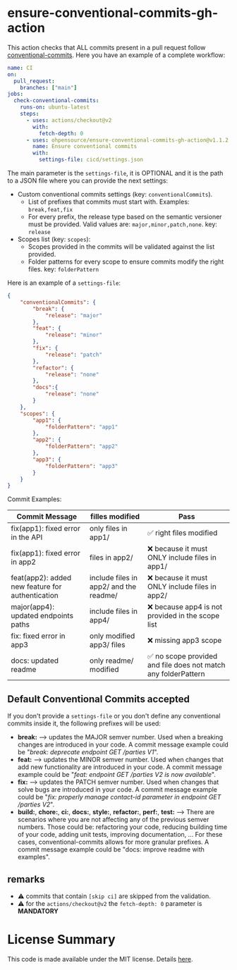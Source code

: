 # ensure-conventional-commits-gh-action

This action checks that ALL commits present in a pull request follow [conventional-commits](https://www.conventionalcommits.org/en/v1.0.0/). Here you have an example of a complete workflow:

```yaml
name: CI
on:
  pull_request:
    branches: ["main"]
jobs:
  check-conventional-commits:
    runs-on: ubuntu-latest
    steps:
      - uses: actions/checkout@v2
        with:
          fetch-depth: 0
      - uses: ohpensource/ensure-conventional-commits-gh-action@v1.1.2
        name: Ensure conventional commits
        with:
          settings-file: cicd/settings.json
```

The main parameter is the `settings-file`, it is OPTIONAL and it is the path to a JSON file where you can provide the next settings:

* Custom conventional commits settings (key: `conventionalCommits`).
  * List of prefixes that commits must start with. Examples: `break,feat,fix`
  * For every prefix, the release type based on the semantic versioner must be provided. Valid values are: `major,minor,patch,none`. key: `release`
* Scopes list (key: `scopes`):
  * Scopes provided in the commits will be validated against the list provided. 
  * Folder patterns for every scope to ensure commits modify the right files. key: `folderPattern`

Here is an example of a `settings-file`:

```json
{
    "conventionalCommits": {
        "break": {
            "release": "major"
        },
        "feat": {
            "release": "minor"
        },
        "fix": {
            "release": "patch"
        },
        "refactor": {
            "release": "none"
        },
        "docs":{
            "release": "none"
        }
    },
    "scopes": {
        "app1": {
            "folderPattern": "app1"
        },
        "app2": {
            "folderPattern": "app2"
        },
        "app3": {
            "folderPattern": "app3"
        }
    }
}
```

Commit Examples:

| Commit Message                                   | filles modified                        | Pass                                                          |
| ------------------------------------------------ | -------------------------------------- | ------------------------------------------------------------- |
| fix(app1): fixed error in the API                | only files in app1/                    | ✅ right files modified                                        |
| fix(app1): fixed error in app2                   | files in app2/                         | ❌ because it must ONLY include files in app1/                 |
| feat(app2): added new feature for authentication | include files in app2/ and the readme/ | ❌ because it must ONLY include files in app2/                 |
| major(app4): updated endpoints paths             | include files in app4/                 | ❌ because app4 is not provided in the scope list              |
| fix: fixed error in app3                         | only modified app3/ files              | ❌ missing app3 scope                                          |
| docs: updated readme                             | only readme/ modified                  | ✅ no scope provided and file does not match any folderPattern |

## Default Conventional Commits accepted

If you don't provide a `settings-file` or you don't define any conventional commits inside it, the following prefixes will be used:

- **break:** --> updates the MAJOR semver number. Used when a breaking changes are introduced in your code. A commit message example could be "_break: deprecate endpoint GET /parties V1_".
- **feat:** --> updates the MINOR semver number. Used when changes that add new functionality are introduced in your code. A commit message example could be "_feat: endpoint GET /parties V2 is now available_".
- **fix:** --> updates the PATCH semver number. Used when changes that solve bugs are introduced in your code. A commit message example could be "_fix: properly manage contact-id parameter in endpoint GET /parties V2_".
- **build:**, **chore:**, **ci:**, **docs:**, **style:**, **refactor:**, **perf:**, **test:** --> There are scenarios where you are not affecting any of the previous semver numbers. Those could be: refactoring your code, reducing building time of your code, adding unit tests, improving documentation, ... For these cases, conventional-commits allows for more granular prefixes. A commit message example could be "docs: improve readme with examples".

## remarks

* :warning: commits that contain `[skip ci]` are skipped from the validation.
* :warning: for the `actions/checkout@v2` the `fetch-depth: 0` parameter is **MANDATORY**

# License Summary

This code is made available under the MIT license. Details [here](LICENSE).
